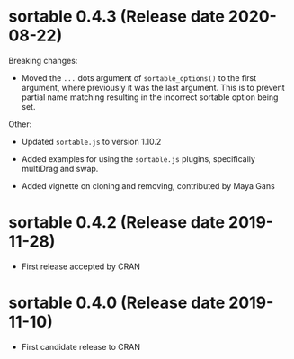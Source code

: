# sortable 0.4.3 (Release date 2020-08-22)

Breaking changes:

* Moved the `...` dots argument of `sortable_options()` to the first argument,
where previously it was the last argument. This is to prevent partial name
matching resulting in the incorrect sortable option being set.

Other:

* Updated `sortable.js` to version 1.10.2

* Added examples for using the `sortable.js` plugins, specifically multiDrag and
swap.

* Added vignette on cloning and removing, contributed by Maya Gans


# sortable 0.4.2 (Release date 2019-11-28)

* First release accepted by CRAN


# sortable 0.4.0 (Release date 2019-11-10)

* First candidate release to CRAN
